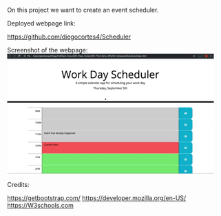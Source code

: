On this project we want to create an event scheduler. 




Deployed webpage link:


https://github.com/diegocortes4/Scheduler


Screenshot of the webpage:
![picture](scheduler.gif)


Credits:

https://getbootstrap.com/
https://developer.mozilla.org/en-US/
https://W3schools.com

